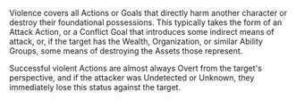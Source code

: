 Violence covers all Actions or Goals that directly harm another character or destroy their foundational possessions. This typically takes the form of an Attack Action, or a Conflict Goal that introduces some indirect means of attack, or, if the target has the Wealth, Organization, or similar Ability Groups, some means of destroying the Assets those represent.

Successful violent Actions are almost always Overt from the target's perspective, and if the attacker was Undetected or Unknown, they immediately lose this status against the target.